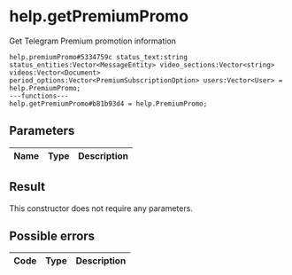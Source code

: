 # help.getPremiumPromo
Get Telegram Premium promotion information

```
help.premiumPromo#5334759c status_text:string status_entities:Vector<MessageEntity> video_sections:Vector<string> videos:Vector<Document> period_options:Vector<PremiumSubscriptionOption> users:Vector<User> = help.PremiumPromo;
---functions---
help.getPremiumPromo#b81b93d4 = help.PremiumPromo;
```

## Parameters
| Name | Type | Description |
| ---- | :----: | ----------- |


## Result
This constructor does not require any parameters.

## Possible errors
| Code | Type | Description |
| ---- | :----: | ----------- |

